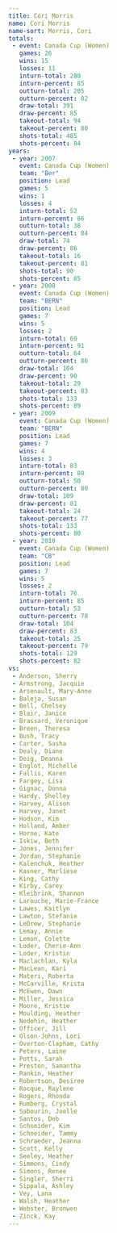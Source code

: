 ```yaml
---
title: Cori Morris
name: Cori Morris
name-sort: Morris, Cori
totals:
 - event: Canada Cup (Women)
   games: 26
   wins: 15
   losses: 11
   inturn-total: 280
   inturn-percent: 85
   outturn-total: 205
   outturn-percent: 82
   draw-total: 391
   draw-percent: 85
   takeout-total: 94
   takeout-percent: 80
   shots-total: 485
   shots-percent: 84
years:
 - year: 2007
   event: Canada Cup (Women)
   team: "Ber"
   position: Lead
   games: 5
   wins: 1
   losses: 4
   inturn-total: 52
   inturn-percent: 86
   outturn-total: 38
   outturn-percent: 84
   draw-total: 74
   draw-percent: 86
   takeout-total: 16
   takeout-percent: 81
   shots-total: 90
   shots-percent: 85
 - year: 2008
   event: Canada Cup (Women)
   team: "BERN"
   position: Lead
   games: 7
   wins: 5
   losses: 2
   inturn-total: 69
   inturn-percent: 91
   outturn-total: 64
   outturn-percent: 86
   draw-total: 104
   draw-percent: 90
   takeout-total: 29
   takeout-percent: 83
   shots-total: 133
   shots-percent: 89
 - year: 2009
   event: Canada Cup (Women)
   team: "BERN"
   position: Lead
   games: 7
   wins: 4
   losses: 3
   inturn-total: 83
   inturn-percent: 80
   outturn-total: 50
   outturn-percent: 80
   draw-total: 109
   draw-percent: 81
   takeout-total: 24
   takeout-percent: 77
   shots-total: 133
   shots-percent: 80
 - year: 2010
   event: Canada Cup (Women)
   team: "CB"
   position: Lead
   games: 7
   wins: 5
   losses: 2
   inturn-total: 76
   inturn-percent: 85
   outturn-total: 53
   outturn-percent: 78
   draw-total: 104
   draw-percent: 83
   takeout-total: 25
   takeout-percent: 79
   shots-total: 129
   shots-percent: 82
vs:
 - Anderson, Sherry
 - Armstrong, Jacquie
 - Arsenault, Mary-Anne
 - Baleja, Susan
 - Bell, Chelsey
 - Blair, Janice
 - Brassard, Veronique
 - Breen, Theresa
 - Bush, Tracy
 - Carter, Sasha
 - Dealy, Diane
 - Doig, Deanna
 - Englot, Michelle
 - Fallis, Karen
 - Fargey, Lisa
 - Gignac, Donna
 - Hardy, Shelley
 - Harvey, Alison
 - Harvey, Janet
 - Hodson, Kim
 - Holland, Amber
 - Horne, Kate
 - Iskiw, Beth
 - Jones, Jennifer
 - Jordan, Stephanie
 - Kalenchuk, Heather
 - Kasner, Marliese
 - King, Cathy
 - Kirby, Carey
 - Kleibrink, Shannon
 - Larouche, Marie-France
 - Lawes, Kaitlyn
 - Lawton, Stefanie
 - LeDrew, Stephanie
 - Lemay, Annie
 - Lemon, Colette
 - Loder, Cherie-Ann
 - Loder, Kristin
 - Maclachlan, Kyla
 - MacLean, Kari
 - Materi, Roberta
 - McCarville, Krista
 - McEwen, Dawn
 - Miller, Jessica
 - Moore, Kristie
 - Moulding, Heather
 - Nedohin, Heather
 - Officer, Jill
 - Olson-Johns, Lori
 - Overton-Clapham, Cathy
 - Peters, Laine
 - Potts, Sarah
 - Preston, Samantha
 - Rankin, Heather
 - Robertson, Desiree
 - Rocque, Raylene
 - Rogers, Rhonda
 - Rumberg, Crystal
 - Sabourin, Joelle
 - Santos, Deb
 - Schneider, Kim
 - Schneider, Tammy
 - Schraeder, Jeanna
 - Scott, Kelly
 - Seeley, Heather
 - Simmons, Cindy
 - Simons, Renee
 - Singler, Sherri
 - Sippala, Ashley
 - Vey, Lana
 - Walsh, Heather
 - Webster, Bronwen
 - Zinck, Kay
---
```

